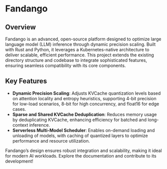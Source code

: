 # Fandango


## Overview

Fandango is an advanced, open-source platform designed to optimize large language model (LLM) inference through dynamic precision scaling. Built with Rust and Python, it leverages a Kubernetes-native architecture to deliver scalable, efficient performance. This project extends the existing directory structure and codebase to integrate sophisticated features, ensuring seamless compatibility with its core components.

## Key Features

- **Dynamic Precision Scaling**: Adjusts KVCache quantization levels based on attention locality and entropy heuristics, supporting 4-bit precision for low-load scenarios, 8-bit for high concurrency, and float16 for edge cases.
- **Sparse and Shared KVCache Deduplication**: Reduces memory usage by deduplicating KVCache, enhancing efficiency for batched and long-context inference.
- **Serverless Multi-Model Scheduler**: Enables on-demand loading and unloading of models, with caching of quantized layers to optimize performance and resource utilization.

Fandango’s design ensures robust integration and scalability, making it ideal for modern AI workloads. Explore the documentation and contribute to its development!



